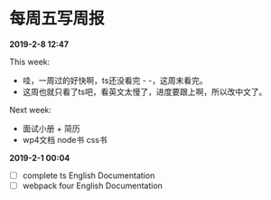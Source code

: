 # 每周五写周报

**2019-2-8 12:47**

This week:
- 哇，一周过的好快啊，ts还没看完 - -，这周末看完。
- 这周也就只看了ts吧，看英文太慢了，进度要跟上啊，所以改中文了。

Next week:
- 面试小册 + 简历
- wp4文档 node书 css书

**2019-2-1 00:04**

- [ ] complete ts English Documentation
- [ ] webpack four English Documentation
